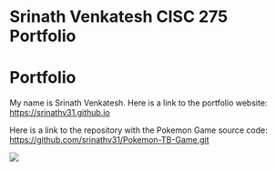 # Srinath Venkatesh CISC 275 Portfolio

# Portfolio
My name is Srinath Venkatesh.
Here is a link to the portfolio website: https://srinathv31.github.io

Here is a link to the repository with the Pokemon Game source code: https://github.com/srinathv31/Pokemon-TB-Game.git

<img align="center" src="https://github-readme-stats.vercel.app/api/<CARD_TYPE>/srinathv31=<srinathv31>&theme=<THEME_NAME>" />

